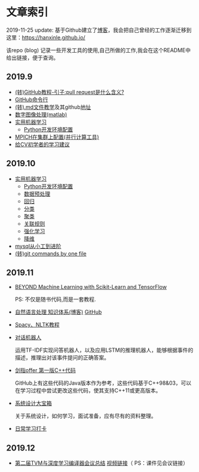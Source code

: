 # 文章索引


2019-11-25 update: 基于Github建立了[博客](https://hanxinle.github.io/)，我会把自己曾经的工作逐渐迁移到这里：https://hanxinle.github.io/


该repo (blog) 记录一些开发工具的使用,自己所做的工作,我会在这个README中给出链接，便于查询。

## 2019.9
* [(转)GitHub教程-引子:pull request是什么含义?](https://github.com/hanxinle/blog/blob/master/articles/github-what%20is%20pull%20request.md)
* [GitHub命令行](https://github.com/hanxinle/blog/blob/master/articles/github_commands.md)
* [(转).md文件教学](https://blog.csdn.net/kaitiren/article/details/38513715)及其github[地址](https://github.com/guodongxiaren/README)
* [数字图像处理(matlab)](https://github.com/hanxinle/matlab_image_processing)
* [实用机器学习](https://github.com/hanxinle/practical_machine_learning)
  * [Python开发环境配置](https://github.com/hanxinle/practical_machine_learning/blob/master/0_Get_Start/start_with_python.md)
* [MPICH在集群上配置(并行计算工具)](https://www.cnblogs.com/hanxinle/p/7688753.html)
* [给CV初学者的学习建议](https://github.com/hanxinle/blog/blob/master/articles/live_record_advice_for_cv_beginner.md)


## 2019.10

* [实用机器学习](https://github.com/hanxinle/practical_machine_learning)
  * [Python开发环境配置](https://github.com/hanxinle/practical_machine_learning/blob/master/0_Get_Start/start_with_python.md)
  * [数据预处理](https://github.com/hanxinle/practical_machine_learning/tree/master/1_Data_Processing)
  * [回归](https://gihub.com/hanxinle/practical_machine_learning/tree/master/2_Regression)
  * [分类](https://github.com/hanxinle/practical_machine_learning/tree/master/3_Classification)
  * [聚类](https://github.com/hanxinle/practical_machine_learning/tree/master/4_Clustering)
  * [关联规则](https://github.com/hanxinle/practical_machine_learning/tree/master/5_Apriori)
  * [强化学习](https://github.com/hanxinle/practical_machine_learning/tree/master/6_Reinforcement%20Learning)
  * [降维](https://github.com/hanxinle/practical_machine_learning/tree/master/7_Dimensionality%20Reduction)
* [mysql从小工到进阶](https://github.com/hanxinle/sql)
* [(转)git commands by one file](https://github.com/hanxinle/blog/blob/master/articles/git_examples.sh)


## 2019.11

* [BEYOND Machine Learning with Scikit-Learn and TensorFlow](https://github.com/ageron/handson-ml)
   
   PS: 不仅是随书代码,而是一套教程.
* [自然语言处理 知识体系(博客)](https://www.cnblogs.com/hanxinle/p/11864806.html) [GitHub](https://github.com/hanxinle/nlp/blob/master/nlp_start.md)
* [Spacy、NLTK教程](https://github.com/hanxinle/nlp/tree/master/Spacy_NLTK)
* [对话机器人](https://github.com/hanxinle/nlp/tree/master/chatbot_)
  
  运用TF-IDF实现问答机器人，以及应用LSTM的推理机器人，能够根据事件的描述，推理出对该事件提问的正确答案。
* [剑指offer 第一版C++代码](https://github.com/hanxinle/job_interview_logs/tree/master/InterviewQuestions)

  GitHub上有这些代码的Java版本作为参考，这些代码基于C++98&03，可以在学习过程中尝试更改这些代码，使其支持C++11或更高版本。
* [系统设计大宝箱](https://github.com/donnemartin/system-design-primer#system-design-interview-questions-with-solutions)

  关于系统设计，如何学习，面试准备，应有尽有的资料整理。

* [日常学习打卡](articles/every_day_works.md)

## 2019.12 
* [第二届TVM与深度学习编译器会议总结](https://sampl.cs.washington.edu/tvmconf/)
[视频链接](https://www.youtube.com/watch?v=npqO0hVXZwU&feature=youtu.be&list=PLTPQEx-31JXjA2ZmvYT5s0RqDXFXTSjyL&t=3542)（ PS：课件见会议链接）
